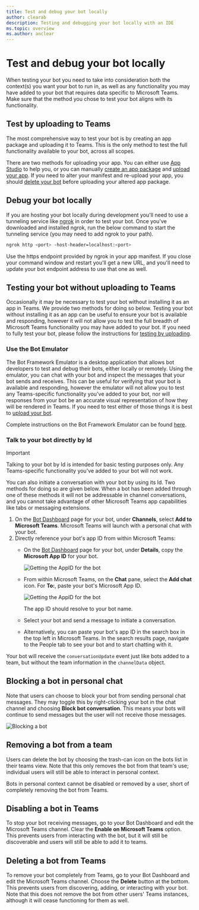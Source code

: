 ```yaml
---
title: Test and debug your bot locally
author: clearab
description: Testing and debugging your bot locally with an IDE
ms.topic: overview
ms.author: anclear
---
```

# Test and debug your bot locally

When testing your bot you need to take into consideration both the context(s) you want your bot to run in, as well as any functionality you may have added to your bot that requires data specific to Microsoft Teams. Make sure that the method you chose to test your bot aligns with its functionality.

## Test by uploading to Teams

The most comprehensive way to test your bot is by creating an app package and uploading it to Teams. This is the only method to test the full functionality available to your bot, across all scopes.

There are two methods for uploading your app. You can either use [App Studio](~/concepts/build-and-test/app-studio-overview.md) to help you, or you can manually [create an app package](~/concepts/build-and-test/apps-package.md) and [upload your app](~/concepts/deploy-and-publish/apps-upload.md). If you need to alter your manifest and re-upload your app, you should [delete your bot](#deleting-a-bot-from-teams) before uploading your altered app package.

## Debug your bot locally

If you are hosting your bot locally during development you'll need to use a tunneling service like [ngrok](https://ngrok.com/) in order to test your bot. Once you've downloaded and installed ngrok, run the below command to start the tunneling service (you may need to add ngrok to your path).

```bash
ngrok http <port> -host-header=localhost:<port>
```

Use the https endpoint provided by ngrok in your app manifest. If you close your command window and restart you'll get a new URL, and you'll need to update your bot endpoint address to use that one as well.

## Testing your bot without uploading to Teams

Occasionally it may be necessary to test your bot without installing it as an app in Teams. We provide two methods for doing so below. Testing your bot without installing it as an app can be useful to ensure your bot is available and responding, however it will not allow you to test the full breadth of Microsoft Teams functionality you may have added to your bot. If you need to fully test your bot, please follow the instructions for [testing by uploading](#test-by-uploading-to-teams).

### Use the Bot Emulator

The Bot Framework Emulator is a desktop application that allows bot developers to test and debug their bots, either locally or remotely. Using the emulator, you can chat with your bot and inspect the messages that your bot sends and receives. This can be useful for verifying that your bot is available and responding, however the emulator will not allow you to test any Teams-specific functionality you've added to your bot, nor will responses from your bot be an accurate visual representation of how they will be rendered in Teams. If you need to test either of those things it is best to [upload your bot](#test-by-uploading-to-teams).

Complete instructions on the Bot Framework Emulator can be found [here](/azure/bot-service/bot-service-debug-emulator?view=azure-bot-service-4.0).

### Talk to your bot directly by Id

>[!Important]
>Talking to your bot by Id is intended for basic testing purposes only. Any Teams-specific functionality you've added to your bot will not work.

You can also initiate a conversation with your bot by using its Id. Two methods for doing so are given below. When a bot has been added through one of these methods it will not be addressable in channel conversations, and you cannot take advantage of other Microsoft Teams app capabilities like tabs or messaging extensions.

1. On the [Bot Dashboard](https://dev.botframework.com/bots) page for your bot, under **Channels**, select **Add to Microsoft Teams**. Microsoft Teams will launch with a personal chat with your bot.
2. Directly reference your bot's app ID from within Microsoft Teams:
   * On the [Bot Dashboard](https://dev.botframework.com/bots) page for your bot, under **Details**, copy the **Microsoft App ID** for your bot.
  
     ![Getting the AppID for the bot](~/assets/images/bots_appid_botframework.png)
  
   * From within Microsoft Teams, on the **Chat** pane, select the **Add chat** icon. For **To:**, paste your bot's Microsoft App ID.
  
     ![Getting the AppID for the bot](~/assets/images/bots_uploading.png)

     The app ID should resolve to your bot name.

   * Select your bot and send a message to initiate a conversation.
   * Alternatively, you can paste your bot's app ID in the search box in the top left in Microsoft Teams. In the search results page, navigate to the People tab to see your bot and to start chatting with it.

Your bot will receive the `conversationUpdate` event just like bots added to a team, but without the team information in the `channelData` object.

## Blocking a bot in personal chat

Note that users can choose to block your bot from sending personal chat messages. They may toggle this by right-clicking your bot in the chat channel and choosing **Block bot conversation**. This means your bots will continue to send messages but the user will not receive those messages.

![Blocking a bot](~/assets/images/bots/botdisable.png)

## Removing a bot from a team

Users can delete the bot by choosing the trash-can icon on the bots list in their teams view. Note that this only removes the bot from that team's use; individual users will still be able to interact in personal context.

Bots in personal context cannot be disabled or removed by a user, short of completely removing the bot from Teams.

## Disabling a bot in Teams

To stop your bot receiving messages, go to your Bot Dashboard and edit the Microsoft Teams channel. Clear the **Enable on Microsoft Teams** option. This prevents users from interacting with the bot, but it will still be discoverable and users will still be able to add it to teams.

## Deleting a bot from Teams

To remove your bot completely from Teams, go to your Bot Dashboard and edit the Microsoft Teams channel. Choose the **Delete** button at the bottom. This prevents users from discovering, adding, or interacting with your bot. Note that this does not remove the bot from other users' Teams instances, although it will cease functioning for them as well.
